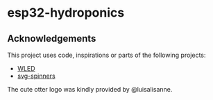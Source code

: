 # esp32-hydroponics


## Acknowledgements

This project uses code, inspirations or parts of the following projects:

* [WLED](https://github.com/Aircoookie/WLED)
* [svg-spinners](https://github.com/n3r4zzurr0/svg-spinners)

The cute otter logo was kindly provided by @luisalisanne.
